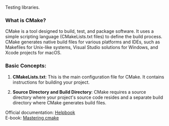 Testing libraries.

### What is CMake?

CMake is a tool designed to build, test, and package software. It uses a simple scripting language (CMakeLists.txt files) to define the build process. CMake generates native build files for various platforms and IDEs, such as Makefiles for Unix-like systems, Visual Studio solutions for Windows, and Xcode projects for macOS.

### Basic Concepts:

1. **CMakeLists.txt**: This is the main configuration file for CMake. It contains instructions for building your project.

2. **Source Directory and Build Directory**: CMake requires a source directory where your project's source code resides and a separate build directory where CMake generates build files.

Official documentation: [Helpbook](https://cmake.org/cmake/help/latest/index.html)</br>
E-book: [Mastering cmake](https://cmake.org/cmake/help/book/mastering-cmake/)
